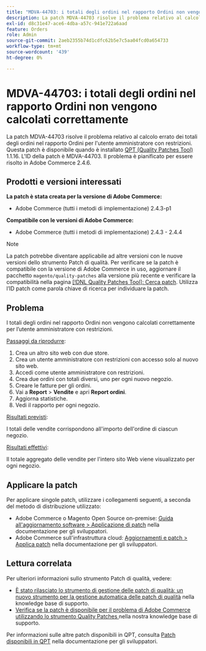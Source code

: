 ```yaml
---
title: "MDVA-44703: i totali degli ordini nel rapporto Ordini non vengono calcolati correttamente"
description: La patch MDVA-44703 risolve il problema relativo al calcolo errato dei totali degli ordini nel rapporto Ordini per l'utente amministratore con restrizioni. Questa patch è disponibile quando è installato [Quality Patches Tool (QPT)](/help/announcements/adobe-commerce-announcements/magento-quality-patches-released-new-tool-to-self-serve-quality-patches.md) 1.1.16. L'ID della patch è MDVA-44703. Il problema è pianificato per essere risolto in Adobe Commerce 2.4.6.
exl-id: d8c31e47-ace6-4dba-a57c-941e722a6aad
feature: Orders
role: Admin
source-git-commit: 2aeb2355b74d1cdfc62b5e7c5aa04fcd0a654733
workflow-type: tm+mt
source-wordcount: '439'
ht-degree: 0%

---
```


# MDVA-44703: i totali degli ordini nel rapporto Ordini non vengono calcolati correttamente

La patch MDVA-44703 risolve il problema relativo al calcolo errato dei totali degli ordini nel rapporto Ordini per l&#39;utente amministratore con restrizioni. Questa patch è disponibile quando è installato [QPT (Quality Patches Tool)](/help/announcements/adobe-commerce-announcements/magento-quality-patches-released-new-tool-to-self-serve-quality-patches.md) 1.1.16. L&#39;ID della patch è MDVA-44703. Il problema è pianificato per essere risolto in Adobe Commerce 2.4.6.

## Prodotti e versioni interessati

**La patch è stata creata per la versione di Adobe Commerce:**

* Adobe Commerce (tutti i metodi di implementazione) 2.4.3-p1

**Compatibile con le versioni di Adobe Commerce:**

* Adobe Commerce (tutti i metodi di implementazione) 2.4.3 - 2.4.4

>[!NOTE]
>
>La patch potrebbe diventare applicabile ad altre versioni con le nuove versioni dello strumento Patch di qualità. Per verificare se la patch è compatibile con la versione di Adobe Commerce in uso, aggiornare il pacchetto `magento/quality-patches` alla versione più recente e verificare la compatibilità nella pagina [[!DNL Quality Patches Tool]: Cerca patch](https://experienceleague.adobe.com/tools/commerce-quality-patches/index.html). Utilizza l’ID patch come parola chiave di ricerca per individuare la patch.

## Problema

I totali degli ordini nel rapporto Ordini non vengono calcolati correttamente per l’utente amministratore con restrizioni.

<u>Passaggi da riprodurre</u>:

1. Crea un altro sito web con due store.
1. Crea un utente amministratore con restrizioni con accesso solo al nuovo sito web.
1. Accedi come utente amministratore con restrizioni.
1. Crea due ordini con totali diversi, uno per ogni nuovo negozio.
1. Creare le fatture per gli ordini.
1. Vai a **Report** > **Vendite** e apri **Report ordini**.
1. Aggiorna statistiche.
1. Vedi il rapporto per ogni negozio.

<u>Risultati previsti</u>:

I totali delle vendite corrispondono all&#39;importo dell&#39;ordine di ciascun negozio.

<u>Risultati effettivi</u>:

Il totale aggregato delle vendite per l&#39;intero sito Web viene visualizzato per ogni negozio.

## Applicare la patch

Per applicare singole patch, utilizzare i collegamenti seguenti, a seconda del metodo di distribuzione utilizzato:

* Adobe Commerce o Magento Open Source on-premise: [Guida all&#39;aggiornamento software > Applicazione di patch](https://experienceleague.adobe.com/en/docs/commerce-operations/tools/quality-patches-tool/usage) nella documentazione per gli sviluppatori.
* Adobe Commerce sull&#39;infrastruttura cloud: [Aggiornamenti e patch > Applica patch](https://experienceleague.adobe.com/en/docs/commerce-cloud-service/user-guide/develop/upgrade/apply-patches) nella documentazione per gli sviluppatori.

## Lettura correlata

Per ulteriori informazioni sullo strumento Patch di qualità, vedere:

* [È stato rilasciato lo strumento di gestione delle patch di qualità: un nuovo strumento per la gestione automatica delle patch di qualità](/help/announcements/adobe-commerce-announcements/magento-quality-patches-released-new-tool-to-self-serve-quality-patches.md) nella knowledge base di supporto.
* [Verifica se la patch è disponibile per il problema di Adobe Commerce utilizzando lo strumento Quality Patches ](/help/support-tools/patches-available-in-qpt-tool/check-patch-for-magento-issue-with-magento-quality-patches.md) nella nostra knowledge base di supporto.

Per informazioni sulle altre patch disponibili in QPT, consulta [Patch disponibili in QPT](https://experienceleague.adobe.com/tools/commerce-quality-patches/index.html) nella documentazione per gli sviluppatori.
